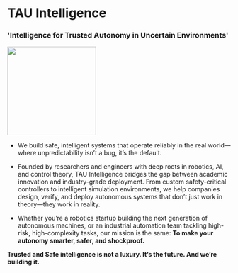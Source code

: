 # TAU Intelligence
### 'Intelligence for Trusted Autonomy in Uncertain Environments'
<img src="https://github.com/user-attachments/assets/4f6d77e9-fa73-433e-8238-59d664dc4d4e" width="200">

- We build safe, intelligent systems that operate reliably in the real world—where unpredictability isn’t a bug, it’s the default.

- Founded by researchers and engineers with deep roots in robotics, AI, and control theory, TAU Intelligence bridges the gap between academic innovation and industry-grade deployment. From custom safety-critical controllers to intelligent simulation environments, we help companies design, verify, and deploy autonomous systems that don’t just work in theory—they work in reality.

- Whether you’re a robotics startup building the next generation of autonomous machines, or an industrial automation team tackling high-risk, high-complexity tasks, our mission is the same: **To make your autonomy smarter, safer, and shockproof.**

**Trusted and Safe intelligence is not a luxury. It’s the future. And we’re building it.**
